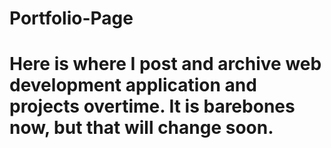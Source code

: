 # Portfolio-Page

# Here is where I post and archive web development application and projects overtime. It is barebones now, but that will change soon.